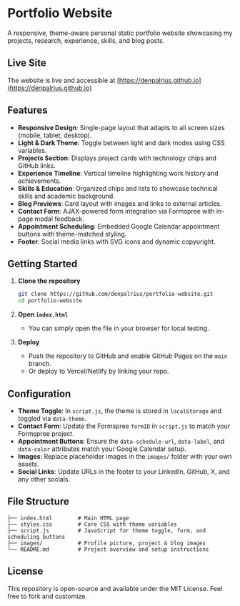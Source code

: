 # Portfolio Website

A responsive, theme-aware personal static portfolio website showcasing my projects, research, experience, skills, and blog posts.

## Live Site

The website is live and accessible at [https://denpalrius.github.io](https://denpalrius.github.io)

## Features

* **Responsive Design**: Single-page layout that adapts to all screen sizes (mobile, tablet, desktop).
* **Light & Dark Theme**: Toggle between light and dark modes using CSS variables.
* **Projects Section**: Displays project cards with technology chips and GitHub links.
* **Experience Timeline**: Vertical timeline highlighting work history and achievements.
* **Skills & Education**: Organized chips and lists to showcase technical skills and academic background.
* **Blog Previews**: Card layout with images and links to external articles.
* **Contact Form**: AJAX-powered form integration via Formspree with in-page modal feedback.
* **Appointment Scheduling**: Embedded Google Calendar appointment buttons with theme-matched styling.
* **Footer**: Social media links with SVG icons and dynamic copyuright.

## Getting Started

1. **Clone the repository**

   ```bash
   git clone https://github.com/denpalrius/portfolio-website.git
   cd portfolio-website
   ```

2. **Open `index.html`**

   * You can simply open the file in your browser for local testing.

3. **Deploy**

   * Push the repository to GitHub and enable GitHub Pages on the `main` branch.
   * Or deploy to Vercel/Netlify by linking your repo.

## Configuration

* **Theme Toggle**: In `script.js`, the theme is stored in `localStorage` and toggled via `data-theme`.
* **Contact Form**: Update the Formspree `formID` in `script.js` to match your Formspree project.
* **Appointment Buttons**: Ensure the `data-schedule-url`, `data-label`, and `data-color` attributes match your Google Calendar setup.
* **Images**: Replace placeholder images in the `images/` folder with your own assets.
* **Social Links**: Update URLs in the footer to your LinkedIn, GitHub, X, and any other socials.

## File Structure

```
├── index.html        # Main HTML page
├── styles.css        # Core CSS with theme variables
├── script.js         # JavaScript for theme toggle, form, and scheduling buttons
├── images/           # Profile picture, project & blog images
└── README.md         # Project overview and setup instructions
```

## License

This repository is open-source and available under the MIT License. Feel free to fork and customize.

